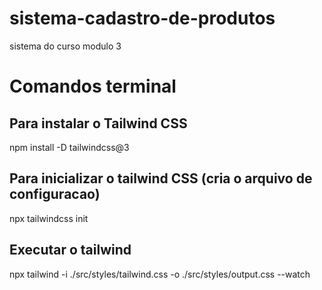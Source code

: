 # sistema-cadastro-de-produtos
 sistema do curso modulo 3                          

# Comandos terminal

## Para instalar o Tailwind CSS
npm install -D tailwindcss@3

## Para inicializar o tailwind CSS (cria o arquivo de configuracao)
npx tailwindcss init

## Executar o tailwind
npx tailwind -i ./src/styles/tailwind.css -o ./src/styles/output.css --watch